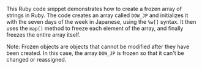  This Ruby code snippet demonstrates how to create a frozen array of strings in Ruby. The code creates an array called `DOW_JP` and initializes it with the seven days of the week in Japanese, using the `%w[]` syntax. It then uses the `map()` method to freeze each element of the array, and finally freezes the entire array itself.

Note: Frozen objects are objects that cannot be modified after they have been created. In this case, the array `DOW_JP` is frozen so that it can't be changed or reassigned.